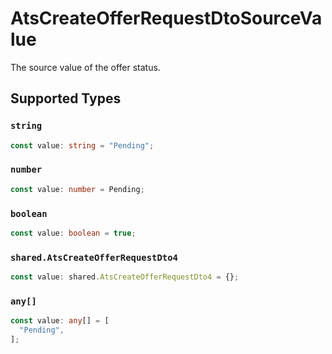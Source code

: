 # AtsCreateOfferRequestDtoSourceValue

The source value of the offer status.


## Supported Types

### `string`

```typescript
const value: string = "Pending";
```

### `number`

```typescript
const value: number = Pending;
```

### `boolean`

```typescript
const value: boolean = true;
```

### `shared.AtsCreateOfferRequestDto4`

```typescript
const value: shared.AtsCreateOfferRequestDto4 = {};
```

### `any[]`

```typescript
const value: any[] = [
  "Pending",
];
```

